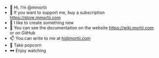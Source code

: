 - 👋 Hi, I’m @mmortii
- 👀 If you want to support me, buy a subscription https://store.mmortii.com
- 🤍 I like to create something new
- 📑 You can see the documentation on the website https://wiki.mortii.com or on GitHub
- 📫 You can write to me at hi@mortii.com
- 🍿 Take popcorn
- 🕶️ Enjoy watching

<!---
mmortii/mmortii is a ✨ special ✨ repository because its `README.md` (this file) appears on your GitHub profile.
You can click the Preview link to take a look at your changes.
--->
